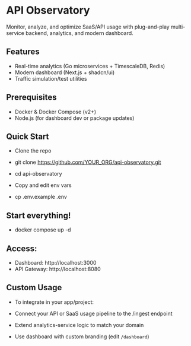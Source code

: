 # API Observatory

Monitor, analyze, and optimize SaaS/API usage with plug-and-play multi-service backend, analytics, and modern dashboard.

## Features

- Real-time analytics (Go microservices + TimescaleDB, Redis)
- Modern dashboard (Next.js + shadcn/ui)
- Traffic simulation/test utilities

## Prerequisites

- Docker & Docker Compose (v2+)
- Node.js (for dashboard dev or package updates)

## Quick Start
- Clone the repo
- git clone https://github.com/YOUR_ORG/api-observatory.git
- cd api-observatory

- Copy and edit env vars
- cp .env.example .env

## Start everything!
- docker compose up -d

## Access:
- Dashboard: http://localhost:3000
- API Gateway: http://localhost:8080


## Custom Usage

- To integrate in your app/project:

- Connect your API or SaaS usage pipeline to the /ingest endpoint
- Extend analytics-service logic to match your domain
- Use dashboard with custom branding (edit `/dashboard`)
